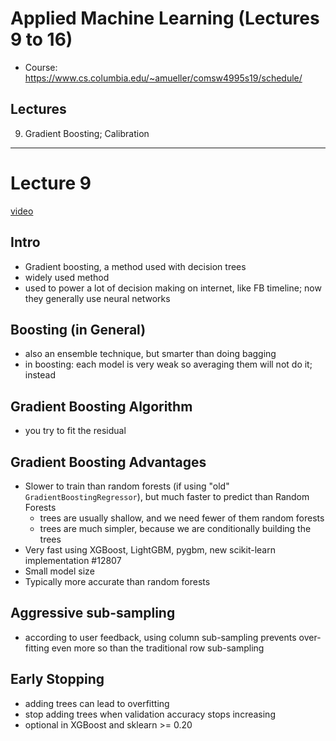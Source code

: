 # Applied Machine Learning (Lectures 9 to 16)
- Course:  https://www.cs.columbia.edu/~amueller/comsw4995s19/schedule/


## Lectures
9.  Gradient Boosting; Calibration

---

# Lecture 9
[video](https://www.youtube.com/watch?v=OC3qmxGh2gc&list=PL_pVmAaAnxIQGzQS2oI3OWEPT-dpmwTfA&index=9)

## Intro
- Gradient boosting, a method used with decision trees
- widely used method
- used to power a lot of decision making on internet, like FB timeline; now they generally use neural networks

## Boosting (in General)
- also an ensemble technique, but smarter than doing bagging 
- in boosting:  each model is very weak so averaging them will not do it; instead

## Gradient Boosting Algorithm
- you try to fit the residual

## Gradient Boosting Advantages
- Slower to train than random forests (if using "old" `GradientBoostingRegressor`), but much faster to predict than Random Forests
  - trees are usually shallow, and we need fewer of them random forests
  - trees are much simpler, because we are conditionally building the trees 
- Very fast using XGBoost, LightGBM, pygbm, new scikit-learn implementation #12807
- Small model size
- Typically more accurate than random forests

## Aggressive sub-sampling
- according to user feedback, using column sub-sampling prevents over-fitting even more so than the traditional row sub-sampling

## Early Stopping
- adding trees can lead to overfitting
- stop adding trees when validation accuracy stops increasing
- optional in XGBoost and sklearn >= 0.20


